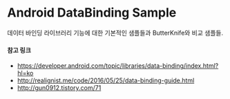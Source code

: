 Android DataBinding Sample
==============

데이터 바인딩 라이브러리 기능에 대한 기본적인 샘플들과 ButterKnife와 비교 샘플들.

#### 참고 링크

* https://developer.android.com/topic/libraries/data-binding/index.html?hl=ko
* http://realignist.me/code/2016/05/25/data-binding-guide.html
* http://gun0912.tistory.com/71